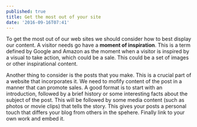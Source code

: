 ```yaml
---
published: true
title: Get the most out of your site
date: '2016-09-16T07:41'
---
```

To get the most out of our web sites we should consider how to best display our content. A visitor needs go have a **moment of inspiration**. This is a term defined by Google and Amazon as the moment when a visitor is inspired by a visual to take action, which could be a sale. This could be a set of images or other inspirational content.

Another thing to consider is the posts that you make. This is a crucial part of a website that incorporates it. We need to mofify content of the post in a manner that can promote sales. A good format is to start with an introduction, followed by a brief history or some interesting facts about the subject of the post. This will be followed by some media content (such as photos or movie clips) that tells the story. This gives your posts a personal touch that differs your blog from others in the spehere. Finally link to your own work and embed it. 